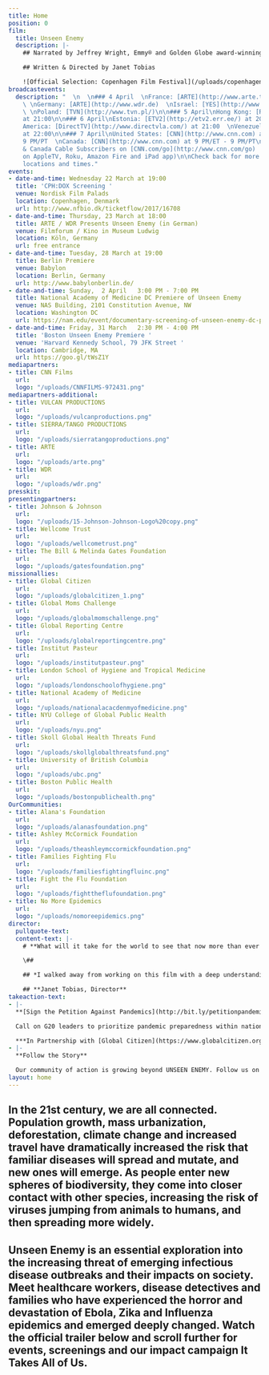 ```yaml
---
title: Home
position: 0
film:
  title: Unseen Enemy
  description: |-
    ## Narrated by Jeffrey Wright, Emmy® and Golden Globe award-winning actor

    ## Written & Directed by Janet Tobias

    ![Official Selection: Copenhagen Film Festival](/uploads/copenhagenfilmfestival.png)
broadcastevents:
  description: "  \n  \n### 4 April  \nFrance: [ARTE](http://www.arte.tv) at 21:55
    \ \nGermany: [ARTE](http://www.wdr.de)  \nIsrael: [YES](http://www.yes.co.il)
    \ \nPoland: [TVN](http://www.tvn.pl/)\n\n### 5 April\nHong Kong: [RTHK](http://www.rthk.hk/)
    at 21:00\n\n### 6 April\nEstonia: [ETV2](http://etv2.err.ee/) at 20:00  \nLatin
    America: [DirectTV](http://www.directvla.com/) at 21:00  \nVenezuela: [DirectTV](http://www.directv.com.ve/)
    at 22:00\n\n### 7 April\nUnited States: [CNN](http://www.cnn.com) at 9 PM/ET -
    9 PM/PT  \nCanada: [CNN](http://www.cnn.com) at 9 PM/ET - 9 PM/PT\n\n### 8 April\nUS
    & Canada Cable Subscribers on [CNN.com/go](http://www.cnn.com/go)  \n(App available
    on AppleTV, Roku, Amazon Fire and iPad app)\n\nCheck back for more broadcasts
    locations and times."
events:
- date-and-time: Wednesday 22 March at 19:00
  title: 'CPH:DOX Screening '
  venue: Nordisk Film Palads
  location: Copenhagen, Denmark
  url: http://www.nfbio.dk/ticketflow/2017/16708
- date-and-time: Thursday, 23 March at 18:00
  title: ARTE / WDR Presents Unseen Enemy (in German)
  venue: Filmforum / Kino in Museum Ludwig
  location: Köln, Germany
  url: free entrance
- date-and-time: Tuesday, 28 March at 19:00
  title: Berlin Premiere
  venue: Babylon
  location: Berlin, Germany
  url: http://www.babylonberlin.de/
- date-and-time: Sunday,  2 April   3:00 PM - 7:00 PM
  title: National Academy of Medicine DC Premiere of Unseen Enemy
  venue: NAS Building, 2101 Constitution Avenue, NW
  location: Washington DC
  url: https://nam.edu/event/documentary-screening-of-unseen-enemy-dc-premiere/
- date-and-time: Friday, 31 March   2:30 PM - 4:00 PM
  title: 'Boston Unseen Enemy Premiere '
  venue: 'Harvard Kennedy School, 79 JFK Street '
  location: Cambridge, MA
  url: https://goo.gl/tWsZ1Y
mediapartners:
- title: CNN Films
  url: 
  logo: "/uploads/CNNFILMS-972431.png"
mediapartners-additional:
- title: VULCAN PRODUCTIONS
  url: 
  logo: "/uploads/vulcanproductions.png"
- title: SIERRA/TANGO PRODUCTIONS
  url: 
  logo: "/uploads/sierratangoproductions.png"
- title: ARTE
  url: 
  logo: "/uploads/arte.png"
- title: WDR
  url: 
  logo: "/uploads/wdr.png"
presskit: 
presentingpartners:
- title: Johnson & Johnson
  url: 
  logo: "/uploads/15-Johnson-Johnson-Logo%20copy.png"
- title: Wellcome Trust
  url: 
  logo: "/uploads/wellcometrust.png"
- title: The Bill & Melinda Gates Foundation
  url: 
  logo: "/uploads/gatesfoundation.png"
missionallies:
- title: Global Citizen
  url: 
  logo: "/uploads/globalcitizen_1.png"
- title: Global Moms Challenge
  url: 
  logo: "/uploads/globalmomschallenge.png"
- title: Global Reporting Centre
  url: 
  logo: "/uploads/globalreportingcentre.png"
- title: Institut Pasteur
  url: 
  logo: "/uploads/institutpasteur.png"
- title: London School of Hygiene and Tropical Medicine
  url: 
  logo: "/uploads/londonschoolofhygiene.png"
- title: National Academy of Medicine
  url: 
  logo: "/uploads/nationalacacdenmyofmedicine.png"
- title: NYU College of Global Public Health
  url: 
  logo: "/uploads/nyu.png"
- title: Skoll Global Health Threats Fund
  url: 
  logo: "/uploads/skollglobalthreatsfund.png"
- title: University of British Columbia
  url: 
  logo: "/uploads/ubc.png"
- title: Boston Public Health
  url: 
  logo: "/uploads/bostonpublichealth.png"
OurCommunities:
- title: Alana's Foundation
  url: 
  logo: "/uploads/alanasfoundation.png"
- title: Ashley McCormick Foundation
  url: 
  logo: "/uploads/theashleymccormickfoundation.png"
- title: Families Fighting Flu
  url: 
  logo: "/uploads/familiesfightingfluinc.png"
- title: Fight the Flu Foundation
  url: 
  logo: "/uploads/fighttheflufoundation.png"
- title: No More Epidemics
  url: 
  logo: "/uploads/nomoreepidemics.png"
director:
  pullquote-text: 
  content-text: |-
    # **What will it take for the world to see that now more than ever we’re all the frontline of global health?**

    \##

    ## *I walked away from working on this film with a deep understanding that what I do affects the people around me, everyone from loved ones to passers-by. I could sit next to a child, a grandmother, a man undergoing cancer treatment and give them the flu (or any other disease) and hospitalize or kill them without even knowing it. Each of us have a role to play, and it won’t work unless we all contribute.*

    ## **Janet Tobias, Director**
takeaction-text:
- |-
  **[Sign the Petition Against Pandemics](http://bit.ly/petitionpandemics)**

  Call on G20 leaders to prioritize pandemic preparedness within national budgets and ensure that our collective global health security is a priority on the G20 agenda this July 2017.

  ***In Partnership with [Global Citizen](https://www.globalcitizen.org/)***
- |-
  **Follow the Story**

  Our community of action is growing beyond UNSEEN ENEMY. Follow us on [Facebook](http://www.facebook.com/takesallofus), [Instagram](www.instagram.com/ittakesallofus) and [Twitter](twitter.com/ittakesallofus) for behind the scenes footage, follow-up stories, new information, campaign events and calls to action that all support the global fight against emerging infectious diseases.
layout: home
---
```


> 

## In the 21st century, we are all connected. Population growth, mass urbanization, deforestation, climate change and increased travel have dramatically increased the risk that familiar diseases will spread and mutate, and new ones will emerge. As people enter new spheres of biodiversity, they come into closer contact with other species, increasing the risk of viruses jumping from animals to humans, and then spreading more widely.

## Unseen Enemy is an essential exploration into the increasing threat of emerging infectious disease outbreaks and their impacts on society. Meet healthcare workers, disease detectives and families who have experienced the horror and devastation of Ebola, Zika and Influenza epidemics and emerged deeply changed. Watch the official trailer below and scroll further for events, screenings and our impact campaign **It Takes All of Us**.

> 